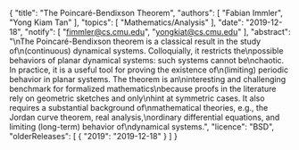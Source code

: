 {
    "title": "The Poincaré-Bendixson Theorem",
    "authors": [
        "Fabian Immler",
        "Yong Kiam Tan"
    ],
    "topics": [
        "Mathematics/Analysis"
    ],
    "date": "2019-12-18",
    "notify": [
        "fimmler@cs.cmu.edu",
        "yongkiat@cs.cmu.edu"
    ],
    "abstract": "\nThe Poincaré-Bendixson theorem is a classical result in the study of\n(continuous) dynamical systems. Colloquially, it restricts the\npossible behaviors of planar dynamical systems: such systems cannot be\nchaotic. In practice, it is a useful tool for proving the existence of\n(limiting) periodic behavior in planar systems. The theorem is an\ninteresting and challenging benchmark for formalized mathematics\nbecause proofs in the literature rely on geometric sketches and only\nhint at symmetric cases. It also requires a substantial background of\nmathematical theories, e.g., the Jordan curve theorem, real analysis,\nordinary differential equations, and limiting (long-term) behavior of\ndynamical systems.",
    "licence": "BSD",
    "olderReleases": [
        {
            "2019": "2019-12-18"
        }
    ]
}